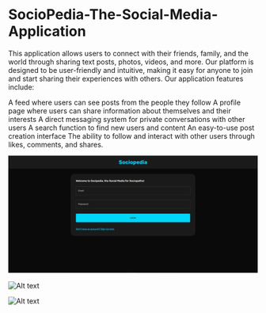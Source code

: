 # SocioPedia-The-Social-Media-Application
This application allows users to connect with their friends, family, and the world through sharing text posts, photos, videos, and more. Our platform is designed to be user-friendly and intuitive, making it easy for anyone to join and start sharing their experiences with others.
Our application features include:

  A feed where users can see posts from the people they follow
  A profile page where users can share information about themselves and their interests
  A direct messaging system for private conversations with other users
  A search function to find new users and content
  An easy-to-use post creation interface
  The ability to follow and interact with other users through likes, comments, and shares.
  
  ![Alt text](/server/public/assets/S1.png?raw=true "Login Page")
  
  ![Alt text](SocioPedia-The-Social-Media-Application/server/public/assets/S2.png?raw=true "Home Page")
  
  ![Alt text](SocioPedia-The-Social-Media-Application/server/public/assets/S3.png?raw=true "Profile Page")

